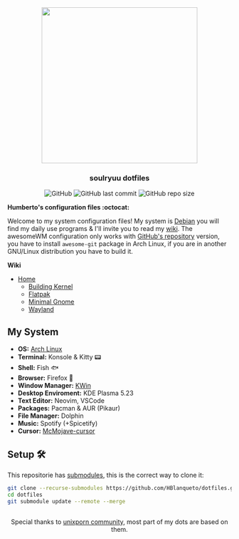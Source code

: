 <div align='center'>
  
<img src="https://i.imgur.com/ypArhpF.png" width="350px">
  
### soulryuu dotfiles
  
![GitHub](https://img.shields.io/github/license/soulryuu/dotfiles?label=License&logo=GNU&logoColor=ffffff&style=flat)
![GitHub last commit](https://img.shields.io/github/last-commit/soulryuu/dotfiles?label=Last%20commit&logo=GitHub)
![GitHub repo size](https://img.shields.io/github/repo-size/soulryuu/dotfiles?label=Repo%20size)

</div>

**Humberto's configuration files :octocat:**

Welcome to my system configuration files! My system is [Debian](https://wiki.debian.org/DebianUnstable) you will find my daily use programs & I'll invite you to read my [wiki](https://github.com/HBlanqueto/dotfiles/wiki). The awesomeWM configuration only works with [GitHub's repository](https://github.com/awesomeWM/awesome) version, you have to install `awesome-git` package in Arch Linux, if you are in another GNU/Linux distribution you have to build it.

**Wiki**

- [Home](https://github.com/HBlanqueto/dotsbian/wiki)
  - [Building Kernel](https://github.com/HBlanqueto/dotsbian/wiki/Building-Kernel)
  - [Flatpak](https://github.com/HBlanqueto/dotsbian/wiki/Flatpak)
  - [Minimal Gnome](https://github.com/HBlanqueto/dotsbian/wiki/Minimal-Gnome)
  - [Wayland](https://github.com/HBlanqueto/dotsbian/wiki/Wayland)

## My System
- **OS:** [Arch Linux](https://wiki.archlinux.org)
- **Terminal:** Konsole & Kitty 📟
- **Shell:** Fish 🐟
- **Browser:** Firefox 🦊
- **Window Manager:** [KWin](https://userbase.kde.org/KWin)
- **Desktop Enviroment:** KDE Plasma 5.23
- **Text Editor:** Neovim, VSCode
- **Packages:** Pacman & AUR (Pikaur)
- **File Manager:** Dolphin
- **Music:** Spotify (+Spicetify)
- **Cursor:** [McMojave-cursor](https://github.com/vinceliuice/McMojave-cursors)

## Setup 🛠️ 
This repositorie has [submodules](https://github.blog/2016-02-01-working-with-submodules/), this is the correct way to clone it:
```bash
git clone --recurse-submodules https://github.com/HBlanqueto/dotfiles.git --depth 1
cd dotfiles
git submodule update --remote --merge
```

##
<div align='center'>
  
Special thanks to [unixporn community](https://www.reddit.com/r/unixporn/), most part of my dots are based on them.
  
</div>                  

